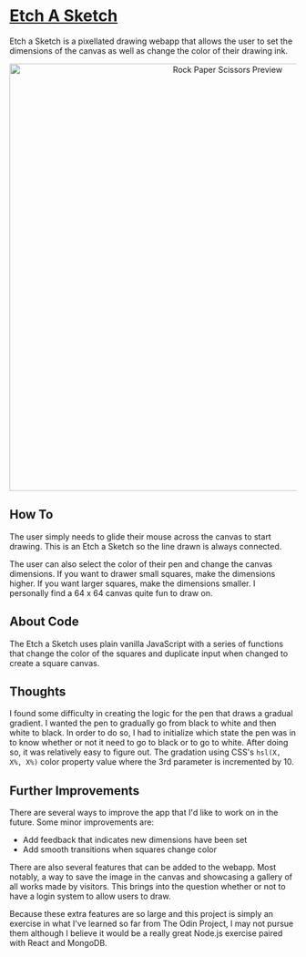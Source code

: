 # [Etch A Sketch](https://louvang.github.io/etchasketch/)

Etch a Sketch is a pixellated drawing webapp that allows the user to set the dimensions of the canvas as well as change the color of their drawing ink.

<p align="center"><a href="https://louvang.github.io/etchasketch/" target="_blank"><img src="https://louvang.github.io/etchasketch/img/preview.png" alt="Rock Paper Scissors Preview" width="750px" /></a></p>

## How To

The user simply needs to glide their mouse across the canvas to start drawing. This is an Etch a Sketch so the line drawn is always connected.

The user can also select the color of their pen and change the canvas dimensions. If you want to drawer small squares, make the dimensions higher. If you want larger squares, make the dimensions smaller. I personally find a 64 x 64 canvas quite fun to draw on.

## About Code

The Etch a Sketch uses plain vanilla JavaScript with a series of functions that change the color of the squares and duplicate input when changed to create a square canvas.

## Thoughts

I found some difficulty in creating the logic for the pen that draws a gradual gradient. I wanted the pen to gradually go from black to white and then white to black. In order to do so, I had to initialize which state the pen was in to know whether or not it need to go to black or to go to white. After doing so, it was relatively easy to figure out. The gradation using CSS's `hsl(X, X%, X%)` color property value where the 3rd parameter is incremented by 10.

## Further Improvements

There are several ways to improve the app that I'd like to work on in the future. Some minor improvements are:

- Add feedback that indicates new dimensions have been set
- Add smooth transitions when squares change color

There are also several features that can be added to the webapp. Most notably, a way to save the image in the canvas and showcasing a gallery of all works made by visitors. This brings into the question whether or not to have a login system to allow users to draw.

Because these extra features are so large and this project is simply an exercise in what I've learned so far from The Odin Project, I may not pursue them although I believe it would be a really great Node.js exercise paired with React and MongoDB.
